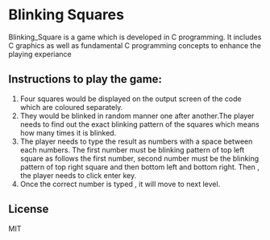 # Blinking Squares

Blinking_Square is a game which is developed in C programming. It includes C graphics as well as fundamental C programming concepts to enhance the playing experiance

## Instructions to play the game:

1. Four squares would be displayed on the output screen of the code which are coloured separately.
2. They would be blinked in random manner one after another.The player needs to find out the exact blinking pattern of the squares which means how many times it is blinked.
3. The player needs to type the result as numbers with a space between each numbers. The first number must be blinking pattern of top left square as follows the first number,        second number must be the blinking pattern of top right square and then bottom left and bottom right. Then , the player needs to click enter key.
4. Once the correct number is typed , it will move to next level. 

## License

MIT 
